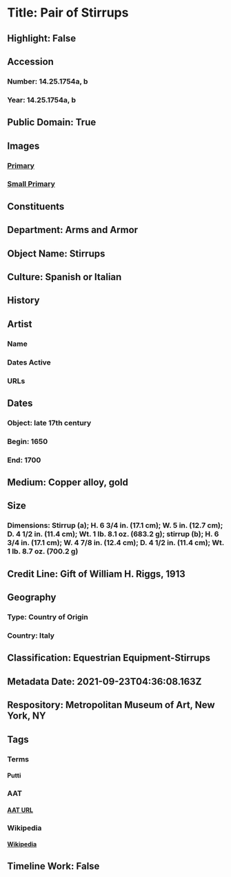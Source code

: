 # Title: Pair of Stirrups
## Highlight: False
## Accession
### Number: 14.25.1754a, b
### Year: 14.25.1754a, b
## Public Domain: True
## Images
### [Primary](https://images.metmuseum.org/CRDImages/aa/original/LC-14_25_1754ab-002.jpg)
### [Small Primary](https://images.metmuseum.org/CRDImages/aa/web-large/LC-14_25_1754ab-002.jpg)
## Constituents
## Department: Arms and Armor
## Object Name: Stirrups
## Culture: Spanish or Italian
## History
## Artist
### Name
### Dates Active
### URLs
## Dates
### Object: late 17th century
### Begin: 1650
### End: 1700
## Medium: Copper alloy, gold
## Size
### Dimensions: Stirrup (a); H. 6 3/4 in. (17.1 cm); W. 5 in. (12.7 cm); D. 4 1/2 in. (11.4 cm); Wt. 1 lb. 8.1 oz. (683.2 g); stirrup (b); H. 6 3/4 in. (17.1 cm); W. 4 7/8 in. (12.4 cm); D. 4 1/2 in. (11.4 cm); Wt. 1 lb. 8.7 oz. (700.2 g)
## Credit Line: Gift of William H. Riggs, 1913
## Geography
### Type: Country of Origin
### Country: Italy
## Classification: Equestrian Equipment-Stirrups
## Metadata Date: 2021-09-23T04:36:08.163Z
## Respository: Metropolitan Museum of Art, New York, NY
## Tags
### Terms
#### Putti
### AAT
#### [AAT URL](http://vocab.getty.edu/page/aat/300250465)
### Wikipedia
#### [Wikipedia]()
## Timeline Work: False